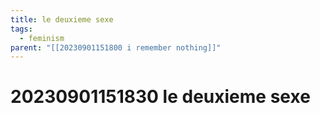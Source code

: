 ```yaml
---
title: le deuxieme sexe
tags:
  - feminism
parent: "[[20230901151800 i remember nothing]]"
---
```

# 20230901151830 le deuxieme sexe

